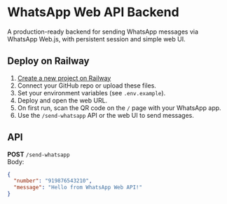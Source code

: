 # WhatsApp Web API Backend

A production-ready backend for sending WhatsApp messages via WhatsApp Web.js, with persistent session and simple web UI.

## Deploy on Railway

1. [Create a new project on Railway](https://railway.app/)
2. Connect your GitHub repo or upload these files.
3. Set your environment variables (see `.env.example`).
4. Deploy and open the web URL.
5. On first run, scan the QR code on the `/` page with your WhatsApp app.
6. Use the `/send-whatsapp` API or the web UI to send messages.

## API

**POST** `/send-whatsapp`  
Body:
```json
{
  "number": "919876543210",
  "message": "Hello from WhatsApp Web API!"
}
